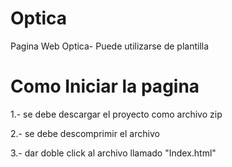 # Optica
Pagina Web Optica- Puede utilizarse de plantilla

# Como Iniciar la pagina
1.- se debe descargar el proyecto como archivo zip

2.- se debe descomprimir el archivo

3.- dar doble click al archivo llamado "Index.html" 
